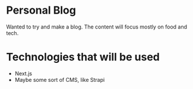 # Personal Blog

Wanted to try and make a blog. The content will focus mostly on food and tech.

# Technologies that will be used
- Next.js
- Maybe some sort of CMS, like Strapi
